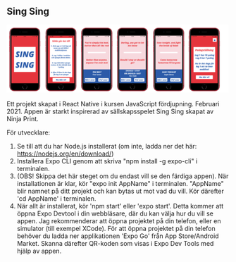 ## Sing Sing
![](mockup.png)


Ett projekt skapat i React Native i kursen JavaScript fördjupning. Februari 2021. 
Appen är starkt inspirerad av sällskapsspelet Sing Sing skapat av Ninja Print.

För utvecklare: 

1. Se till att du har Node.js installerat (om inte, ladda ner det här: https://nodejs.org/en/download/)
2. Installera Expo CLI genom att skriva "npm install -g expo-cli" i terminalen.
3. (OBS! Skippa det här steget om du endast vill se den färdiga appen). När installationen är klar, kör "expo init AppName" i terminalen.  "AppName" blir namnet på ditt projekt och kan bytas ut mot vad du vill.
Kör därefter 'cd AppName' i terminalen.
4. När allt är installerat, kör 'npm start' eller 'expo start'. Detta kommer att öppna Expo Devtool i din webbläsare, där du kan välja hur du vill se appen. Jag rekommenderar att öppna projektet på din telefon, eller en simulator (till exempel XCode). 
För att öppna projektet på din telefon behöver du ladda ner applikationen 'Expo Go' från App Store/Android Market. Skanna därefter QR-koden som visas i Expo Dev Tools med hjälp av appen.
